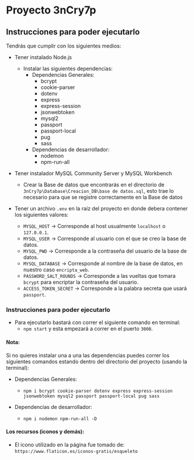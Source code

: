 # Proyecto 3nCry7p

## Instrucciones para poder ejecutarlo

Tendrás que cumplir con los siguientes medios:

- Tener instalado Node.js
    - Instalar las siguientes dependencias:
        - Dependencias Generales:
            - bcrypt
            - cookie-parser
            - dotenv
            - express
            - express-session
            - jsonwebtoken
            - mysql2
            - passport
            - passport-local
            - pug
            - sass
        - Dependencias de desarrollador:
            - nodemon
            - npm-run-all

- Tener instalador MySQL Community Server y MySQL Workbench
    - Crear la Base de datos que encontrarás en el directorio de `3nCry7p\Database\Creacion_DB\base de datos.sql`, esto trae lo necesario para que se registre correctamente en la Base de datos 

- Tener un archivo `.env` en la raíz del proyecto en donde debera contener los siguientes valores:
    - `MYSQL_HOST` → Corresponde al host usualmente `localhost` o  `127.0.0.1`.
    - `MYSQL_USER` → Corresponde al usuario con el que se creo la base de datos.
    - `MYSQL_PWD` → Corresponde a la contraseña del usuario de la base de datos.
    - `MYSQL_DATABASE` → Corresponde al nombre de la base de datos, en nuestro caso `encripta_web`.
    - `PASSWORD_SALT_ROUNDS` → Corresponde a las vueltas que tomara `bcrypt` para encriptar la contraseña del usuario.
    - `ACCESS_TOKEN_SECRET` → Corresponde a la palabra secreta que usará `passport`.


### Instrucciones para poder ejecutarlo

- Para ejecutarlo bastará con correr el siguiente comando en terminal:
    - `npm start` y esta empezará a correr en el puerto `3000`.


#### Nota: 
Si no quieres instalar una a una las dependencias puedes correr los siguientes comandos estando dentro del directorio del proyecto (usando la terminal):

- Dependencias Generales:
    - `npm i bcrypt cookie-parser dotenv express express-session jsonwebtoken mysql2 passport passport-local pug sass`

- Dependencias de desarrollador:
    - `npm i nodemon npm-run-all -D`


#### Los recursos (iconos y demás):
- El icono utilizado en la página fue tomado de: `https://www.flaticon.es/iconos-gratis/esqueleto`